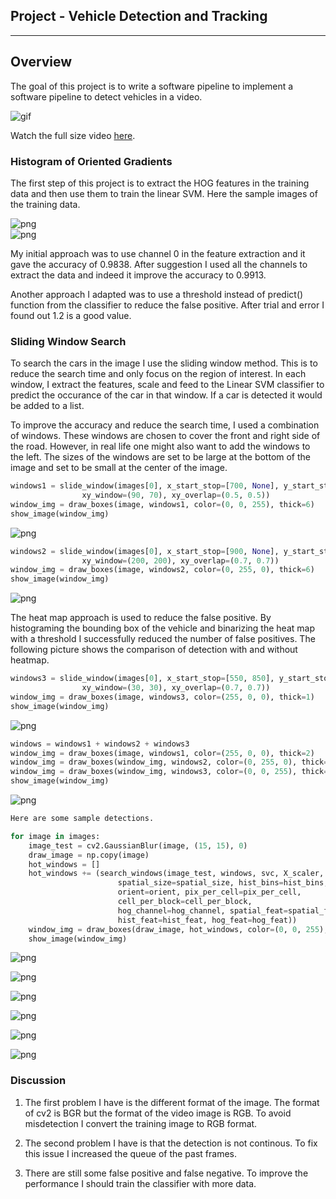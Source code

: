 
## Project - Vehicle Detection and Tracking

---
## Overview
The goal of this project is to write a software pipeline to implement a  software pipeline to detect vehicles in a video.

![gif](docs/project_video_output.gif)  

Watch the full size video [here]().


### Histogram of Oriented Gradients
The first step of this project is to extract the HOG features in the training data and then use them to train the linear SVM. Here the sample images of the training data.

![png](docs/image35.png)  
![png](docs/image0090.png)
  
My initial approach was to use channel 0 in the feature extraction and it gave the accuracy of 0.9838. After suggestion I used all the channels to extract the data and indeed it improve the accuracy to 0.9913. 

Another approach I adapted was to use a threshold instead of predict() function from the classifier to reduce the false positive. After trial and error I found out 1.2 is a good value.

### Sliding Window Search
To search the cars in the image I use the sliding window method. This is to reduce the search time and only focus on the region of interest. In each window, I extract the features, scale and feed to the Linear SVM classifier to predict the occurance of the car in that window. If a car is detected it would be added to a list.

To improve the accuracy and reduce the search time, I used a combination of windows. These windows are chosen to cover the front and right side of the road. However, in real life one might also want to add the windows to the left. The sizes of the windows are set to be large at the bottom of the image and set to be small at the center of the image.


```python
windows1 = slide_window(images[0], x_start_stop=[700, None], y_start_stop=[400, 640], 
                xy_window=(90, 70), xy_overlap=(0.5, 0.5))
window_img = draw_boxes(image, windows1, color=(0, 0, 255), thick=6) 
show_image(window_img)
```


![png](docs/output_2_0.png)



```python
windows2 = slide_window(images[0], x_start_stop=[900, None], y_start_stop=[400, None], 
                xy_window=(200, 200), xy_overlap=(0.7, 0.7))
window_img = draw_boxes(image, windows2, color=(0, 255, 0), thick=6) 
show_image(window_img)
```


![png](docs/output_3_0.png)

The heat map approach is used to reduce the false positive. By histograming the bounding box of the vehicle and binarizing the heat map with a threshold I successfully reduced the number of false positives. The following picture shows the comparison of detection with and without heatmap.





```python
windows3 = slide_window(images[0], x_start_stop=[550, 850], y_start_stop=[400, 480], 
                xy_window=(30, 30), xy_overlap=(0.7, 0.7))
window_img = draw_boxes(image, windows3, color=(255, 0, 0), thick=1) 
show_image(window_img)
```


![png](docs/output_4_0.png)



```python
windows = windows1 + windows2 + windows3
window_img = draw_boxes(image, windows1, color=(255, 0, 0), thick=2) 
window_img = draw_boxes(window_img, windows2, color=(0, 255, 0), thick=2) 
window_img = draw_boxes(window_img, windows3, color=(0, 0, 255), thick=2) 
show_image(window_img)
```


![png](docs/output_5_0.png)



```python
Here are some sample detections.  
```


```python
for image in images:
    image_test = cv2.GaussianBlur(image, (15, 15), 0)
    draw_image = np.copy(image)
    hot_windows = []
    hot_windows += (search_windows(image_test, windows, svc, X_scaler, color_space=color_space, 
                        spatial_size=spatial_size, hist_bins=hist_bins, 
                        orient=orient, pix_per_cell=pix_per_cell, 
                        cell_per_block=cell_per_block, 
                        hog_channel=hog_channel, spatial_feat=spatial_feat, 
                        hist_feat=hist_feat, hog_feat=hog_feat))                       
    window_img = draw_boxes(draw_image, hot_windows, color=(0, 0, 255), thick=6)    
    show_image(window_img)
```


![png](docs/output_7_0.png)



![png](docs/output_7_1.png)



![png](docs/output_7_2.png)



![png](docs/output_7_3.png)



![png](docs/output_7_4.png)



![png](docs/output_7_5.png)


### Discussion

1. The first problem I have is the different format of the image. The format of cv2 is BGR but the format of the video image is RGB. To avoid misdetection I convert the training image to RGB format.

2. The second problem I have is that the detection is not continous. To fix this issue I increased the queue of the past frames.

3. There are still some false positive and false negative. To improve the performance I should train the classifier with more data.
